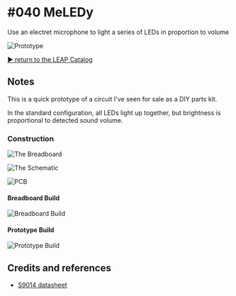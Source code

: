 # #040 MeLEDy

Use an electret microphone to light a series of LEDs in proportion to volume

![Prototype](./assets/MeLEDy_prototype.jpg?raw=true)


[:arrow_forward: return to the LEAP Catalog](https://leap.tardate.com)

## Notes

This is a quick prototype of a circuit I've seen for sale as a DIY parts kit.

In the standard configuration, all LEDs light up together, but brightness is proportional to detected sound volume.

### Construction

![The Breadboard](./assets/MeLEDy_bb.jpg?raw=true)

![The Schematic](./assets/MeLEDy_schematic.jpg?raw=true)

![PCB](./assets/MeLEDy_pcb.jpg?raw=true)

#### Breadboard Build
![Breadboard Build](./assets/MeLEDy_build.jpg?raw=true)

#### Prototype Build
![Prototype Build](./assets/MeLEDy_prototype_build.jpg?raw=true)

## Credits and references
* [S9014 datasheet](https://www.futurlec.com/Transistors/S9014.shtml)

